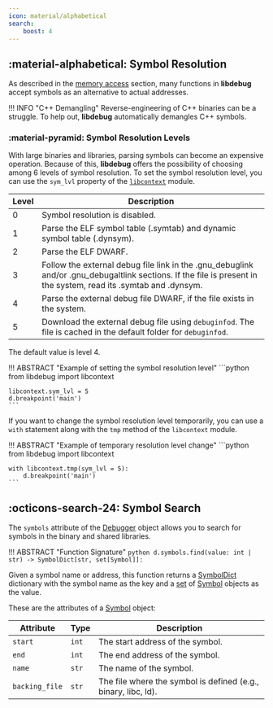 ```yaml
---
icon: material/alphabetical
search:
    boost: 4
---
```

## :material-alphabetical: Symbol Resolution
As described in the [memory access](../memory_access/#absolute-and-relative-addressing) section, many functions in **libdebug** accept symbols as an alternative to actual addresses.

!!! INFO "C++ Demangling"
    Reverse-engineering of C++ binaries can be a struggle. To help out, **libdebug** automatically demangles C++ symbols.

### :material-pyramid: Symbol Resolution Levels
With large binaries and libraries, parsing symbols can become an expensive operation. Because of this, **libdebug** offers the possibility of choosing among 6 levels of symbol resolution. To set the symbol resolution level, you can use the `sym_lvl` property of the [`libcontext`](../../from_pydoc/generated/utils/libcontext) module.

| Level | Description |
|-------|-------------|
| 0     | Symbol resolution is disabled. |
| 1     | Parse the ELF symbol table (.symtab) and dynamic symbol table (.dynsym). |
| 2     | Parse the ELF DWARF. |
| 3     | Follow the external debug file link in the .gnu_debuglink and/or .gnu_debugaltlink sections. If the file is present in the system, read its .symtab and .dynsym. |
| 4     | Parse the external debug file DWARF, if the file exists in the system. |
| 5     | Download the external debug file using `debuginfod`. The file is cached in the default folder for `debuginfod`. |

The default value is level 4.

!!! ABSTRACT "Example of setting the symbol resolution level"
    ```python
    from libdebug import libcontext

    libcontext.sym_lvl = 5
    d.breakpoint('main')
    ```

If you want to change the symbol resolution level temporarily, you can use a `with` statement along with the `tmp` method of the `libcontext` module.

!!! ABSTRACT "Example of temporary resolution level change"
    ```python
    from libdebug import libcontext

    with libcontext.tmp(sym_lvl = 5):
        d.breakpoint('main')
    ```

## :octicons-search-24: Symbol Search
The `symbols` attribute of the [Debugger](../../from_pydoc/generated/debugger/debugger/) object allows you to search for symbols in the binary and shared libraries.

!!! ABSTRACT "Function Signature"
    ```python
    d.symbols.find(value: int | str) -> SymbolDict[str, set[Symbol]]:
    ```

Given a symbol name or address, this function returns a [SymbolDict](../../from_pydoc/generated/data/symbol/) dictionary with the symbol name as the key and a [set](https://docs.python.org/3/library/stdtypes.html#set-types-set-frozenset) of [Symbol](../../from_pydoc/generated/data/symbol/) objects as the value.

These are the attributes of a [Symbol](../../from_pydoc/generated/data/symbol/) object:

| Attribute | Type | Description |
|-----------|------|-------------|
| `start`   | `int` | The start address of the symbol. |
| `end`     | `int` | The end address of the symbol. |
| `name`    | `str` | The name of the symbol. |
| `backing_file` | `str` | The file where the symbol is defined (e.g., binary, libc, ld). |
